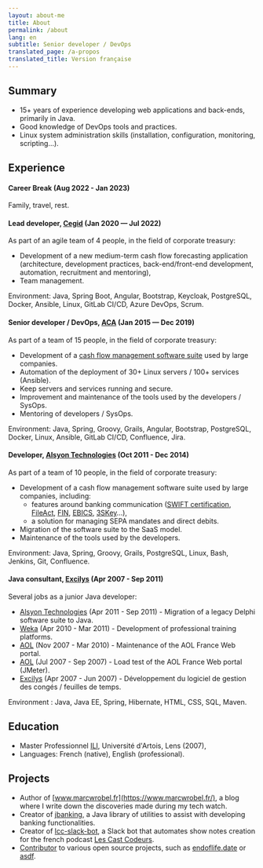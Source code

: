 ```yaml
---
layout: about-me
title: About
permalink: /about
lang: en
subtitle: Senior developer / DevOps
translated_page: /a-propos
translated_title: Version française
---
```


## Summary

- 15+ years of experience developing web applications and back-ends, primarily in Java.
- Good knowledge of DevOps tools and practices.
- Linux system administration skills (installation, configuration, monitoring, scripting…).

## Experience

#### Career Break (Aug 2022 - Jan 2023)

Family, travel, rest.

#### Lead developer, [Cegid](https://www.linkedin.com/company/cegid/) (Jan 2020 — Jul 2022)

As part of an agile team of 4 people, in the field of corporate treasury:

- Development of a new medium-term cash flow forecasting application (architecture, development
  practices, back-end/front-end development, automation, recruitment and mentoring),
- Team management.

Environment: Java, Spring Boot, Angular, Bootstrap, Keycloak, PostgreSQL, Docker,
Ansible, Linux, GitLab CI/CD, Azure DevOps, Scrum.

#### Senior developer / DevOps, [ACA](https://www.cegid.com/fr/presse/cegid-confirme-lacquisition-daca/) (Jan 2015 — Dec 2019)

As part of a team of 15 people, in the field of corporate treasury:

- Development of a [cash flow management software suite](https://www.cegid.com/fr/produits/cegid-treasury/)
  used by large companies.
- Automation of the deployment of 30+ Linux servers / 100+ services (Ansible).
- Keep servers and services running and secure.
- Improvement and maintenance of the tools used by the developers / SysOps.
- Mentoring of developers / SysOps.

Environment: Java, Spring, Groovy, Grails, Angular, Bootstrap, PostgreSQL, Docker, Linux,
Ansible, GitLab CI/CD, Confluence, Jira.

#### Developer, [Alsyon Technologies](https://www.cambonpartners.com/en/transactions/none-none-62) (Oct 2011 - Dec 2014)

As part of a team of 10 people, in the field of corporate treasury:

- Development of a cash flow management software suite used by large companies, including:
  - features around banking communication
    ([SWIFT certification](https://www.swift.com/about-us/swift-partner-programme/find-partner/swift-compatible-interface-programme),
    [FileAct](https://www.swift.com/our-solutions/global-financial-messaging/fileact),
    [FIN](https://www.swift.com/our-solutions/global-financial-messaging/fin),
    [EBICS](https://fr.wikipedia.org/wiki/Electronic_Banking_Internet_Communication_Standard),
    [3SKey](https://www.swift.com/our-solutions/corporates/control/order-3skey)…),
  - a solution for managing SEPA mandates and direct debits.
- Migration of the software suite to the SaaS model.
- Maintenance of the tools used by the developers.

Environment: Java, Spring, Groovy, Grails, PostgreSQL, Linux, Bash, Jenkins, Git, Confluence.

#### Java consultant, [Excilys](https://www.linkedin.com/company/groupe-excilys/) (Apr 2007 - Sep 2011)

Several jobs as a junior Java developer:

- [Alsyon Technologies](https://www.linkedin.com/company/alsyon-technologies) (Apr 2011 - Sep 2011) -
  Migration of a legacy Delphi software suite to Java.
- [Weka](https://www.linkedin.com/company/weka-france/) (Apr 2010 - Mar 2011) - Development of
  professional training platforms.
- [AOL](https://www.linkedin.com/company/aol/) (Nov 2007 - Mar 2010) - Maintenance of the AOL
  France Web portal.
- [AOL](https://www.linkedin.com/company/aol/) (Jul 2007 - Sep 2007) - Load test of the AOL
  France Web portal (JMeter).
- [Excilys](https://www.linkedin.com/company/groupe-excilys/) (Apr 2007 - Jun 2007) - Développement
  du logiciel de gestion des congés / feuilles de temps.

Environment : Java, Java EE, Spring, Hibernate, HTML, CSS, SQL, Maven.

## Education

- Master Professionnel [ILI](https://www.cril.univ-artois.fr/master/ili/m2proili-home.html),
  Université d'Artois, Lens (2007),
- Languages: French (native), English (professional).

## Projects

- Author of [www.marcwrobel.fr](https://www.marcwrobel.fr/), a blog where I write down the
  discoveries made during my tech watch.
- Creator of [jbanking](https://github.com/marcwrobel/jbanking), a Java library of utilities to
  assist with developing banking functionalities.
- Creator of [lcc-slack-bot](https://github.com/lescastcodeurs/lcc-slack-bot), a Slack bot that
  automates show notes creation for the french podcast [Les Cast Codeurs](https://lescastcodeurs.com/).
- [Contributor](https://github.com/marcwrobel) to various open source projects, such as
  [endoflife.date](https://github.com/endoflife-date/endoflife.date) or
  [asdf](https://github.com/asdf-community).

